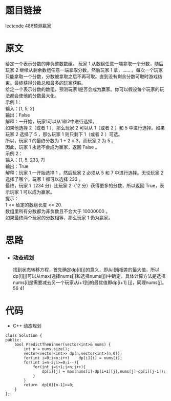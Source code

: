 # 题目链接
[leetcode 486](https://leetcode-cn.com/problems/predict-the-winner/)预测赢家

# 原文
给定一个表示分数的非负整数数组。 玩家 1 从数组任意一端拿取一个分数，随后玩家 2 继续从剩余数组任意一端拿取分数，然后玩家 1 拿，…… 。每次一个玩家只能拿取一个分数，分数被拿取之后不再可取。直到没有剩余分数可取时游戏结束。最终获得分数总和最多的玩家获胜。   
给定一个表示分数的数组，预测玩家1是否会成为赢家。你可以假设每个玩家的玩法都会使他的分数最大化。  
示例 1：  
输入：[1, 5, 2]  
输出：False  
解释：一开始，玩家1可以从1和2中进行选择。  
如果他选择 2（或者 1 ），那么玩家 2 可以从 1（或者 2 ）和 5 中进行选择。如果玩家 2 选择了 5 ，那么玩家 1 则只剩下 1（或者 2 ）可选。  
所以，玩家 1 的最终分数为 1 + 2 = 3，而玩家 2 为 5 。  
因此，玩家 1 永远不会成为赢家，返回 False 。  
示例 2：  
输入：[1, 5, 233, 7]  
输出：True  
解释：玩家 1 一开始选择 1 。然后玩家 2 必须从 5 和 7 中进行选择。无论玩家 2 选择了哪个，玩家 1 都可以选择 233 。  
     最终，玩家 1（234 分）比玩家 2（12 分）获得更多的分数，所以返回 True，表示玩家 1 可以成为赢家。  
提示：  
1 <= 给定的数组长度 <= 20.  
数组里所有分数都为非负数且不会大于 10000000 。  
如果最终两个玩家的分数相等，那么玩家 1 仍为赢家。  
 
# 思路
- ### **动态规划**
  找到状态转移方程，首先确定dp[i][j]的意义，即从i到j相差的最大值，所以dp[i][j]可以从max(选择nums[i]和选择nums[j])中确定，具体计算方法是选择nums[i]是需要减去另一个玩家从i+1到j的最优值即dp[i+1] [j]，同理nums[j]。56 41

# 代码
- C++ 动态规划
```
class Solution {
public:
    bool PredictTheWinner(vector<int>& nums) {
        int n = nums.size();
        vector<vector<int>> dp(n,vector<int>(n,0));
        for(int i=0;i<n;i++)    dp[i][i] = nums[i];
        for(int i=n-2;i>=0;i--){
            for(int j=i+1;j<n;j++){
                dp[i][j] = max(nums[i]-dp[i+1][j],nums[j]-dp[i][j-1]);
            }
        }
        return  dp[0][n-1]>=0;
    }
};
```